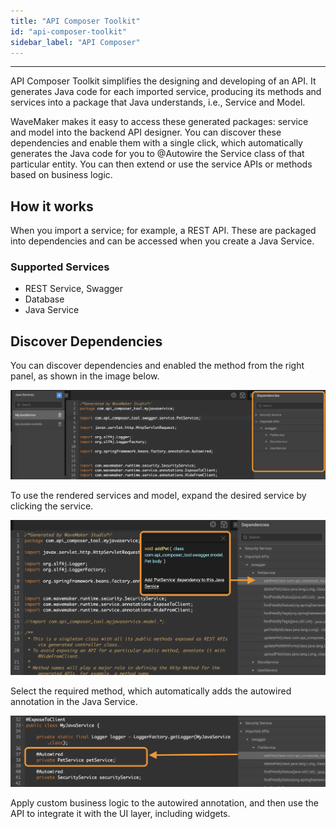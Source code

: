 ```yaml
---
title: "API Composer Toolkit"
id: "api-composer-toolkit"
sidebar_label: "API Composer"
---
```

---

API Composer Toolkit simplifies the designing and developing of an API. It generates Java code for each imported service, producing its methods and services into a package that Java understands, i.e., Service and Model.

WaveMaker makes it easy to access these generated packages: service and model into the backend API designer. You can discover these dependencies and enable them with a single click, which automatically generates the Java code for you to @Autowire the Service class of that particular entity. You can then extend or use the service APIs or methods based on business logic.


## How it works

When you import a service; for example, a REST API. These are packaged into dependencies and can be accessed when you create a Java Service.


### Supported Services

- REST Service, Swagger
- Database
- Java Service

## Discover Dependencies

You can discover dependencies and enabled the method from the right panel, as shown in the image below.

![api composer discover dependencies](/learn/assets/api-composer-discover-dependencies.png)

To use the rendered services and model, expand the desired service by clicking the service. 

![api composer disover methods](/learn/assets/api-composer-discover-method.png)

Select the required method, which automatically adds the autowired annotation in the Java Service.

![api composer method added](/learn/assets/api-composer-method-added.png)

Apply custom business logic to the autowired annotation, and then use the API to integrate it with the UI layer, including widgets.

